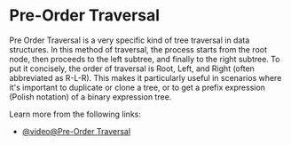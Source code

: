 # Pre-Order Traversal

Pre Order Traversal is a very specific kind of tree traversal in data structures. In this method of traversal, the process starts from the root node, then proceeds to the left subtree, and finally to the right subtree. To put it concisely, the order of traversal is Root, Left, and Right (often abbreviated as R-L-R). This makes it particularly useful in scenarios where it's important to duplicate or clone a tree, or to get a prefix expression (Polish notation) of a binary expression tree.

Learn more from the following links:

- [@video@Pre-Order Traversal](https://youtu.be/lFq5mYUWEBk?si=GKRm1O278NCetnry)